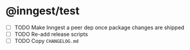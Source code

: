 # @inngest/test

- [ ] TODO Make Inngest a peer dep once package changes are shipped
- [ ] TODO Re-add release scripts
- [ ] TODO Copy `CHANGELOG.md`
